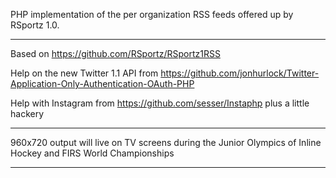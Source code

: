 PHP implementation of the per organization RSS feeds offered up by RSportz 1.0.  

---

Based on https://github.com/RSportz/RSportz1RSS

Help on the new Twitter 1.1 API from https://github.com/jonhurlock/Twitter-Application-Only-Authentication-OAuth-PHP

Help with Instagram from https://github.com/sesser/Instaphp plus a little hackery

---

960x720 output will live on TV screens during the Junior Olympics of Inline Hockey and FIRS World Championships

---
